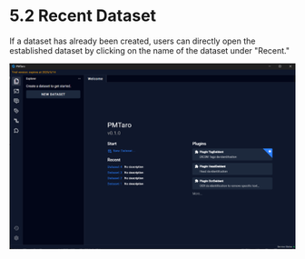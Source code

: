 # 5.2 Recent Dataset

If a dataset has already been created, users can directly open the established dataset by clicking on the name of the dataset under "Recent."

![Image_19](../../images/image_19.png)

